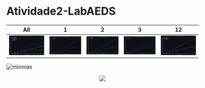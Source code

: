 # Atividade2-LabAEDS
| All | 1 | 2 | 3 | 12 |
|--------|---|---|---|----|
| ![MinMax](minmax.png) | ![1](minmax1.png) | ![2](minmax2.png) | ![3](minmax3.png) | ![12](minmax12.png) |


![minmax](https://github.com/Ak4ai/Atividade2-LabAEDS/assets/129908980/6b2bcc3f-bc94-4c8b-b4f4-21bfc66c9c0c)
<p align="center">
  <img src="https://github.com/Ak4ai/Atividade2-LabAEDS/assets/129908980/6b2bcc3f-bc94-4c8b-b4f4-21bfc66c9c0c">
</p>
